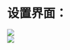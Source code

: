 # 设置界面：  
![](https://github.com/GICEGreenIce/WORK-PLCT20221009-15/blob/main/Draw/screenshots/%E8%AE%BE%E7%BD%AE%E7%95%8C%E9%9D%A2.jpeg)  
![](https://github.com/GICEGreenIce/WORK-PLCT20221009-15/blob/main/Draw/screenshots/%E8%AE%BE%E7%BD%AE%E7%95%8C%E9%9D%A22.jpeg)  
